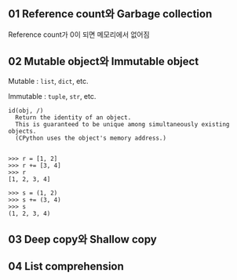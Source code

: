 ## 01 Reference count와 Garbage collection
Reference count가 0이 되면 메모리에서 없어짐
## 02 Mutable object와 Immutable object
Mutable : `list`, `dict`, etc.

Immutable : `tuple`, `str`, etc.


    id(obj, /)
      Return the identity of an object.
      This is guaranteed to be unique among simultaneously existing objects.
      (CPython uses the object's memory address.)


    >>> r = [1, 2]
    >>> r += [3, 4]
    >>> r
    [1, 2, 3, 4]
    
    >>> s = (1, 2)
    >>> s += (3, 4)
    >>> s
    (1, 2, 3, 4)



## 03 Deep copy와 Shallow copy
## 04 List comprehension
